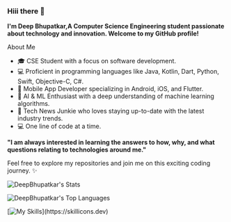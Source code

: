 ### Hiii there 👋

**I'm Deep Bhupatkar,A Computer Science Engineering student passionate about technology and innovation. Welcome to my GitHub profile!**

About Me
- 🎓 CSE Student with a focus on software development.
- 💻 Proficient in programming languages like Java, Kotlin, Dart, Python, Swift, Objective-C, C#.
- 📱 Mobile App Developer specializing in Android, iOS, and Flutter.
- 🤖 AI & ML Enthusiast with a deep understanding of machine learning algorithms.
- 📰 Tech News Junkie who loves staying up-to-date with the latest industry trends.
- 💻 One line of code at a time.


**"I am always interested in learning the answers to how, why, and what questions relating to technologies around me."**

Feel free to explore my repositories and join me on this exciting coding journey. ✨



![DeepBhupatkar's Stats](https://github-readme-stats.vercel.app/api?username=DeepBhupatkar&theme=prussian&show_icons=true&hide_border=false&count_private=true)

![DeepBhupatkar's Top Languages](https://github-readme-stats.vercel.app/api/top-langs/?username=DeepBhupatkar&theme=prussian&show_icons=true&hide_border=false&layout=compact)

[![My Skills](https://skillicons.dev/icons?i=swift,java,kotlin,py,dart,cpp,css,dotnet,react,js,html,css,androidstudio,xcode,vscode,visualstudio,docker,flutter,firebase,mysql,mongodb,kafka,jquery,kali,linux,svelte,nginx,flask,sklearn,azure,gcp,aws,github,postman,,)](https://skillicons.dev)
